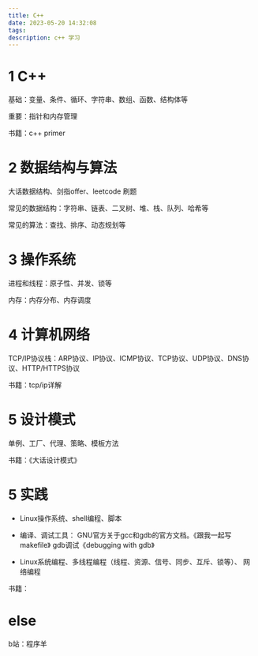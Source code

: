 ```yaml
---
title: C++
date: 2023-05-20 14:32:08
tags:
description: c++ 学习
---
```




# 1 C++

基础：变量、条件、循环、字符串、数组、函数、结构体等

重要：指针和内存管理

书籍：c++ primer

# 2 数据结构与算法

大话数据结构、剑指offer、leetcode 刷题

常见的数据结构：字符串、链表、二叉树、堆、栈、队列、哈希等

常见的算法：查找、排序、动态规划等

# 3 操作系统

进程和线程：原子性、并发、锁等

内存：内存分布、内存调度



# 4 计算机网络

TCP/IP协议栈：ARP协议、IP协议、ICMP协议、TCP协议、UDP协议、DNS协议、HTTP/HTTPS协议

书籍：tcp/ip详解



# 5 设计模式

单例、工厂、代理、策略、模板方法

书籍：《大话设计模式》

# 5 实践

* Linux操作系统、shell编程、脚本

* 编译、调试工具： GNU官方关于gcc和gdb的官方文档。《跟我一起写makefile》  gdb调试《debugging with gdb》

* Linux系统编程、多线程编程（线程、资源、信号、同步、互斥、锁等）、 网络编程

书籍：

# else

b站：程序羊
